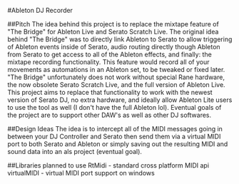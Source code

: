 #Ableton DJ Recorder

##Pitch
The idea behind this project is to replace the mixtape feature of "The Bridge" for Ableton Live and Serato Scratch Live. The original idea behind "The Bridge" was to directly link Ableton to Serato to allow triggering of Ableton events inside of Serato, audio routing directly though Ableton from Serato to get access to all of the Ableton effects, and finally: the mixtape recording functionality.  This feature would record all of your movements as automations in an Ableton set, to be tweaked or fixed later.  "The Bridge" unfortunately does not work without special Rane hardware, the now obsolete Serato Scratch Live, and the full version of Ableton Live.  This project aims to replace that functionality to work with the newest version of Serato DJ, no extra hardware, and ideally allow Ableton Lite users to use the tool as well (I don't have the full Ableton lol).  Eventual goals of the project are to support other DAW's as well as other DJ softwares.

##Design Ideas
The idea is to intercept all of the MIDI messages going in between your DJ Controller and Serato then send them via a virtual MIDI port to both Serato and Ableton or simply saving out the resulting MIDI and sound data into an als project (eventual goal).


##Libraries planned to use
RtMidi - standard cross platform MIDI api
virtualMIDI - virtual MIDI port support on windows
